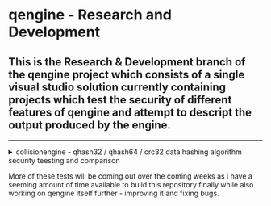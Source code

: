 # qengine - Research and Development

## This is the Research & Development branch of the qengine project which consists of a single visual studio solution currently containing projects which test the security of different features of qengine and attempt to descript the output produced by the engine.

--------------------------------------------------------------------------------------------------------------------------------------------------------------------------------------------------------------

<details>
<summary> collisionengine - qhash32 / qhash64 / crc32  data hashing algorithm security teesting and comparison  </summary>

collisionengine is an project which was created to test the security and accuracy of the qhash32 / qhash64 algorithm(s) and test their efficacy against the CRC32 algorithm as implemented in the [Boost Project](https://github.com/boostorg/boost) (license attached)

collisionengine performs the following operations, in the according order:

1. iterate all potential values of 16-bit's of data in memory

2. generate the digest for each potential 16-bit dataset for the qhash32, qhash64, and CRC32 algorithm(s) and store them in according vector's 

3. compare each digest against all 65534 other digest(s) produced from the according 16-bit dataset(s)

4. print the number of collisions between the digest(s) of differing 16-bit dataset(s) and a Hexadecimal representation of the corresponding binary data which produced the colliding digest(s), alongside the Hexadecimal representation of the collided digest itself.

The output from this program will stay constant, here is what should occur when executed:

![collisionengine standard output](img/output.png)

</details>

More of these tests will be coming out over the coming weeks as i have a seeming amount of time available to build this repository finally while also working on qengine itself further - improving it and fixing bugs.